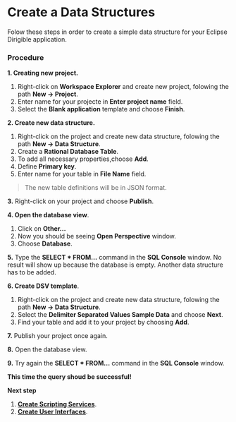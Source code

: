 # **Create a Data Structures**

Folow these steps in order to create a simple data structure for your Eclipse Dirigible application.

### Procedure
**1. Creating new project.**
1. Right-click on **Workspace Explorer** and create new project, folowing the path **New -> Project**.
2. Enter name for your projecte in **Enter project name** field.
3. Select the **Blank application** template and choose **Finish**.

**2. Create new data structure.**
1. Right-click on the project and create new data structure, folowing the path **New -> Data Structure**.
2. Create a **Rational Database Table**.
3. To add all necessary properties,choose **Add**.
4. Define **Primary key**.
5. Enter name for your table in **File Name** field.
> The new table definitions will be in JSON format.

**3.** Right-click on your project and choose **Publish**.

**4. Open the database view**.
1. Click on **Other...**
2. Now you should be seeing **Open Perspective** window.
3. Choose **Database**.

**5.**	Type the **SELECT * FROM...** command in the **SQL Console** window. No result will show up because the database is empty. Another data structure has to be added.

**6. Create DSV template**.
1. Right-click on the project and create new data structure, folowing the path **New -> Data Structure**.
2. Select the **Delimiter Separated Values Sample Data** and choose **Next**.
3. Find your table and add it to your project by choosing **Add**.

**7.** Publish your project once again.

**8.** Open the database view.

**9.** Try again the **SELECT * FROM...** command in the **SQL Console** window.

**This time the query shoud be successful!**

**Next step**
1. [**Create Scripting Services**](https://github.com/dirigiblelabs/curriculum/tree/master/KalinaGeorgieva/ScriptingServices.md).
2. [**Create User Interfaces**](https://github.com/dirigiblelabs/curriculum/tree/master/KalinaGeorgieva/UserInterfaces.md).
